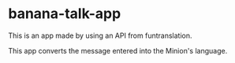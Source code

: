 # banana-talk-app
This is an app made by using an API from funtranslation. 

This app converts the message entered into the Minion's language.
